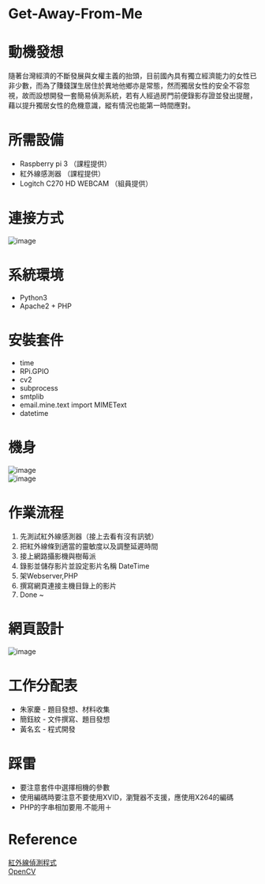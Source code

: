 # Get-Away-From-Me  

# 動機發想  
隨著台灣經濟的不斷發展與女權主義的抬頭，目前國內具有獨立經濟能力的女性已非少數，而為了賺錢謀生居住於異地他鄉亦是常態，然而獨居女性的安全不容忽視，故而設想開發一套簡易偵測系統，若有人經過房門前便錄影存證並發出提醒，藉以提升獨居女性的危機意識，縱有情況也能第一時間應對。

# 所需設備  
* Raspberry pi 3 （課程提供）   
* 紅外線感測器 （課程提供）  
* Logitch C270 HD WEBCAM （組員提供）

# 連接方式
![image](https://github.com/katherinegeorge/Get-Away-From-Me-/blob/master/%E6%88%AA%E5%9C%96%202019-12-30%20%E4%B8%8B%E5%8D%888.19.14.png)

# 系統環境
* Python3  
* Apache2 + PHP  

# 安裝套件
* time  
* RPi.GPIO   
* cv2  
* subprocess  
* smtplib  
* email.mine.text import MIMEText   
* datetime  

# 機身
![image](https://github.com/katherinegeorge/Get-Away-From-Me-/blob/master/189630.jpg)      
![image](https://github.com/katherinegeorge/Get-Away-From-Me-/blob/master/189632.jpg)    

# 作業流程
1. 先測試紅外線感測器（接上去看有沒有訊號）
2. 把紅外線條到適當的靈敏度以及調整延遲時間  
3. 接上網路攝影機與樹莓派  
4. 錄影並儲存影片並設定影片名稱 DateTime  
5. 架Webserver,PHP  
6. 撰寫網頁連接主機目錄上的影片  
7. Done ~  

# 網頁設計
![image](https://github.com/katherinegeorge/Get-Away-From-Me-/blob/master/1577711424204.jpg)  

# 工作分配表
* 朱家慶 - 題目發想、材料收集  
* 簡鈺紋 - 文件撰寫、題目發想  
* 黃名玄 - 程式開發

# 踩雷
* 要注意套件中選擇相機的參數
* 使用編碼時要注意不要使用XVID，瀏覽器不支援，應使用X264的編碼
* PHP的字串相加要用.不能用＋

# Reference
[紅外線偵測程式](https://blog.everlearn.tw/%E7%95%B6-python-%E9%81%87%E4%B8%8A-raspberry-pi/raspberry-pi-3-model-b-%E4%BD%BF%E7%94%A8-pir-%E7%9B%A3%E6%B8%AC%E7%A7%BB%E5%8B%95%E7%9A%84%E7%89%A9%E9%AB%94)  
[OpenCV](https://blog.gtwang.org/programming/opencv-webcam-video-capture-and-file-write-tutorial/)  
